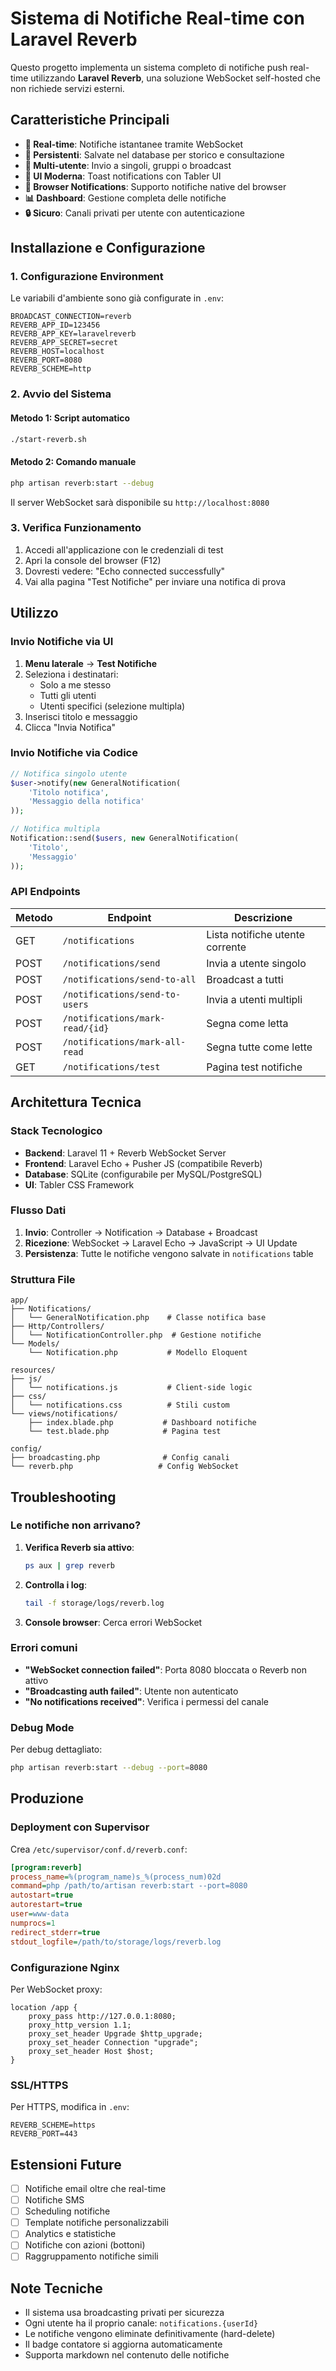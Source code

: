 # Sistema di Notifiche Real-time con Laravel Reverb

Questo progetto implementa un sistema completo di notifiche push real-time utilizzando **Laravel Reverb**, una soluzione WebSocket self-hosted che non richiede servizi esterni.

## Caratteristiche Principali

- **🚀 Real-time**: Notifiche istantanee tramite WebSocket
- **💾 Persistenti**: Salvate nel database per storico e consultazione
- **👥 Multi-utente**: Invio a singoli, gruppi o broadcast
- **🎨 UI Moderna**: Toast notifications con Tabler UI
- **🔔 Browser Notifications**: Supporto notifiche native del browser
- **📊 Dashboard**: Gestione completa delle notifiche
- **🔒 Sicuro**: Canali privati per utente con autenticazione

## Installazione e Configurazione

### 1. Configurazione Environment

Le variabili d'ambiente sono già configurate in `.env`:

```env
BROADCAST_CONNECTION=reverb
REVERB_APP_ID=123456
REVERB_APP_KEY=laravelreverb
REVERB_APP_SECRET=secret
REVERB_HOST=localhost
REVERB_PORT=8080
REVERB_SCHEME=http
```

### 2. Avvio del Sistema

#### Metodo 1: Script automatico
```bash
./start-reverb.sh
```

#### Metodo 2: Comando manuale
```bash
php artisan reverb:start --debug
```

Il server WebSocket sarà disponibile su `http://localhost:8080`

### 3. Verifica Funzionamento

1. Accedi all'applicazione con le credenziali di test
2. Apri la console del browser (F12)
3. Dovresti vedere: "Echo connected successfully"
4. Vai alla pagina "Test Notifiche" per inviare una notifica di prova

## Utilizzo

### Invio Notifiche via UI

1. **Menu laterale** → **Test Notifiche**
2. Seleziona i destinatari:
   - Solo a me stesso
   - Tutti gli utenti
   - Utenti specifici (selezione multipla)
3. Inserisci titolo e messaggio
4. Clicca "Invia Notifica"

### Invio Notifiche via Codice

```php
// Notifica singolo utente
$user->notify(new GeneralNotification(
    'Titolo notifica',
    'Messaggio della notifica'
));

// Notifica multipla
Notification::send($users, new GeneralNotification(
    'Titolo',
    'Messaggio'
));
```

### API Endpoints

| Metodo | Endpoint | Descrizione |
|--------|----------|-------------|
| GET | `/notifications` | Lista notifiche utente corrente |
| POST | `/notifications/send` | Invia a utente singolo |
| POST | `/notifications/send-to-all` | Broadcast a tutti |
| POST | `/notifications/send-to-users` | Invia a utenti multipli |
| POST | `/notifications/mark-read/{id}` | Segna come letta |
| POST | `/notifications/mark-all-read` | Segna tutte come lette |
| GET | `/notifications/test` | Pagina test notifiche |

## Architettura Tecnica

### Stack Tecnologico

- **Backend**: Laravel 11 + Reverb WebSocket Server
- **Frontend**: Laravel Echo + Pusher JS (compatibile Reverb)
- **Database**: SQLite (configurabile per MySQL/PostgreSQL)
- **UI**: Tabler CSS Framework

### Flusso Dati

1. **Invio**: Controller → Notification → Database + Broadcast
2. **Ricezione**: WebSocket → Laravel Echo → JavaScript → UI Update
3. **Persistenza**: Tutte le notifiche vengono salvate in `notifications` table

### Struttura File

```
app/
├── Notifications/
│   └── GeneralNotification.php    # Classe notifica base
├── Http/Controllers/
│   └── NotificationController.php  # Gestione notifiche
└── Models/
    └── Notification.php           # Modello Eloquent

resources/
├── js/
│   └── notifications.js           # Client-side logic
├── css/
│   └── notifications.css          # Stili custom
└── views/notifications/
    ├── index.blade.php           # Dashboard notifiche
    └── test.blade.php            # Pagina test

config/
├── broadcasting.php              # Config canali
└── reverb.php                   # Config WebSocket
```

## Troubleshooting

### Le notifiche non arrivano?

1. **Verifica Reverb sia attivo**:
   ```bash
   ps aux | grep reverb
   ```

2. **Controlla i log**:
   ```bash
   tail -f storage/logs/reverb.log
   ```

3. **Console browser**: Cerca errori WebSocket

### Errori comuni

- **"WebSocket connection failed"**: Porta 8080 bloccata o Reverb non attivo
- **"Broadcasting auth failed"**: Utente non autenticato
- **"No notifications received"**: Verifica i permessi del canale

### Debug Mode

Per debug dettagliato:
```bash
php artisan reverb:start --debug --port=8080
```

## Produzione

### Deployment con Supervisor

Crea `/etc/supervisor/conf.d/reverb.conf`:

```ini
[program:reverb]
process_name=%(program_name)s_%(process_num)02d
command=php /path/to/artisan reverb:start --port=8080
autostart=true
autorestart=true
user=www-data
numprocs=1
redirect_stderr=true
stdout_logfile=/path/to/storage/logs/reverb.log
```

### Configurazione Nginx

Per WebSocket proxy:

```nginx
location /app {
    proxy_pass http://127.0.0.1:8080;
    proxy_http_version 1.1;
    proxy_set_header Upgrade $http_upgrade;
    proxy_set_header Connection "upgrade";
    proxy_set_header Host $host;
}
```

### SSL/HTTPS

Per HTTPS, modifica in `.env`:
```env
REVERB_SCHEME=https
REVERB_PORT=443
```

## Estensioni Future

- [ ] Notifiche email oltre che real-time
- [ ] Notifiche SMS
- [ ] Scheduling notifiche
- [ ] Template notifiche personalizzabili
- [ ] Analytics e statistiche
- [ ] Notifiche con azioni (bottoni)
- [ ] Raggruppamento notifiche simili

## Note Tecniche

- Il sistema usa broadcasting privati per sicurezza
- Ogni utente ha il proprio canale: `notifications.{userId}`
- Le notifiche vengono eliminate definitivamente (hard-delete)
- Il badge contatore si aggiorna automaticamente
- Supporta markdown nel contenuto delle notifiche